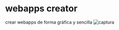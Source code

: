 # webapps creator
crear webapps de forma gráfica y sencilla
![captura](https://github.com/krafairus/webapps-creator-ui/assets/64279814/d2f925ca-ab61-41e7-9038-279ea3634920)
